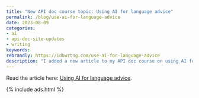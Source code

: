 ```yaml
---
title: "New API doc course topic: Using AI for language advice"
permalink: /blog/use-ai-for-language-advice
date: 2023-08-09
categories:
- ai
- api-doc-site-updates
- writing
keywords: 
rebrandly: https://idbwrtng.com/use-ai-for-language-advice
description: "I added a new article to my API doc course on using AI for language advice. When you have questions about style, grammar, or other syntax, try asking your favorite AI tool. AI tools can do an excellent job at identifying the particular grammar or style rule or reason, and they can provide guidance about why one phrasing is preferable to another. In asserting a preference, AI will often make a convincing argument for one style over another, such as noting that a word could be interpreted in different ways and so is more ambiguous than the other phrasing."
---
```


Read the article here: [Using AI for language advice](/ai/docapis_ai_language_advice.html).

{% include ads.html %}

